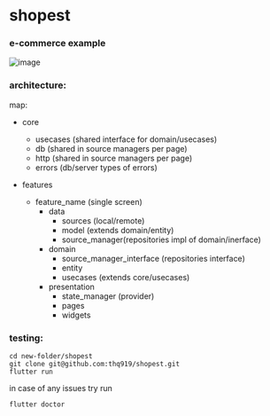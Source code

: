 # shopest
### e-commerce example
![image](https://github.com/thq919/shopest/blob/main/github_assets/screen.gif)





### architecture:
map:

- core
  - usecases (shared interface for domain/usecases)
  - db (shared in source managers per page)
  - http (shared in source managers per page)
  - errors (db/server types of errors)
 
- features
	- feature_name (single screen)	
		- data
			- sources (local/remote)		
			- model (extends domain/entity)
			- source_manager(repositories impl of domain/inerface)
		- domain 
			- source_manager_interface (repositories interface)
			- entity
			- usecases (extends core/usecases)
		- presentation
			- state_manager (provider)
			- pages
			- widgets

###  testing:
```
cd new-folder/shopest
git clone git@github.com:thq919/shopest.git
flutter run
```
in case of any issues try run
```
flutter doctor
```
